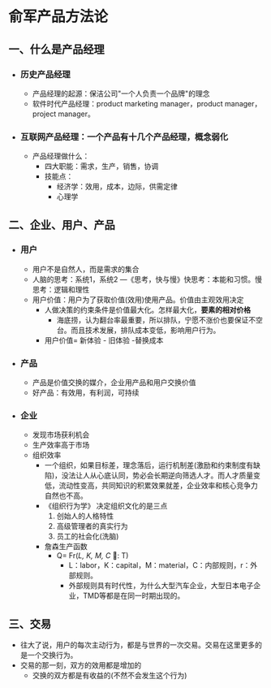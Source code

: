 # 俞军产品方法论

## 一、什么是产品经理

* ### 历史产品经理

  * 产品经理的起源：保洁公司"一个人负责一个品牌"的理念
  * 软件时代产品经理：product marketing manager，product manager，project manager。

* ### 互联网产品经理：一个产品有十几个产品经理，概念弱化

  * 产品经理做什么：
    * 四大职能：需求，生产，销售，协调
    * 技能点：
      * 经济学：效用，成本，边际，供需定律
      * 心理学

## 二、企业、用户、产品

* ### 用户

  * 用户不是自然人，而是需求的集合
  * 人脑的思考：系统1，系统2  —《思考，快与慢》快思考：本能和习惯。慢思考：逻辑和理性
  * 用户价值：用户为了获取价值(效用)使用产品。价值由主观效用决定
    * 人做决策的约束条件是价值最大化。怎样最大化，**要素的相对价格**
      * 海底捞，认为翻台率最重要，所以排队，宁愿不涨价也要保证不空台。而且技术发展，排队成本变低，影响用户行为。
    * 用户价值= 新体验 - 旧体验 -替换成本
* ### 产品

  * 产品是价值交换的媒介，企业用产品和用户交换价值
  * 好产品：有效用，有利润，可持续
* ### 企业

  * 发现市场获利机会
  * 生产效率高于市场
  * 组织效率
    * 一个组织，如果目标差，理念落后，运行机制差(激励和约束制度有缺陷)，没法让人从心底认同，势必会长期逆向筛选人才。而人才质量变低，流动性变高，共同知识的积累效果就差，企业效率和核心竞争力自然也不高。
    * 《组织行为学》 决定组织文化的是三点
      1. 创始人的人格特性
      2. 高级管理者的真实行为
      3. 员工的社会化(洗脑)
    * 詹森生产函数
      * Q= Fr(*L, K, M, C* : T)
        * L：labor，K：capital，M：material，C：内部规则，r：外部规则。
        * 外部规则具有时代性，为什么大型汽车企业，大型日本电子企业，TMD等都是在同一时期出现的。

## 三、交易

- 往大了说，用户的每次主动行为，都是与世界的一次交易。交易在这里更多的是一个交换行为。
- 交易的那一刻，双方的效用都是增加的
  - 交换的双方都是有收益的(不然不会发生这个行为)